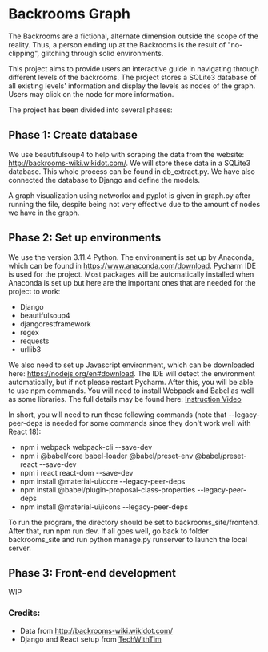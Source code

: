 # Backrooms Graph

The Backrooms are a fictional, alternate dimension outside the scope of the reality.
Thus, a person ending up at the Backrooms is the result of "no-clipping", glitching through solid environments.

This project aims to provide users an interactive guide in navigating through different levels of the backrooms.
The project stores a SQLite3 database of all existing levels' information and display the levels as nodes of the
graph. Users may click on the node for more information.

The project has been divided into several phases:

## Phase 1: Create database

We use beautifulsoup4 to help with scraping the data from the website: http://backrooms-wiki.wikidot.com/. We will store
these data in a SQLite3 database. This whole process can be found in db_extract.py. We have also connected the database
to Django and define the models.

A graph visualization using networkx and pyplot is given in graph.py after running the file, despite being not very effective due to
the amount of nodes we have in the graph.

## Phase 2: Set up environments

We use the version 3.11.4 Python. The environment is set up by Anaconda, which can be found in https://www.anaconda.com/download.
Pycharm IDE is used for the project. Most packages will be automatically installed when Anaconda is set up but here are
the important ones that are needed for the project to work:
* Django
* beautifulsoup4 
* djangorestframework
* regex
* requests
* urllib3

We also need to set up Javascript environment, which can be downloaded here: https://nodejs.org/en#download. The IDE
will detect the environment automatically, but if not please restart Pycharm. After this, you will be able to use npm
commands. You will need to install Webpack and Babel as well as some libraries. The full details may be found here:
[Instruction Video](https://www.youtube.com/watch?v=6c2NqDyxppU&list=PLzMcBGfZo4-kCLWnGmK0jUBmGLaJxvi4j&index=3&t=2s)

In short, you will need to run these following commands (note that --legacy-peer-deps is needed for some commands since
they don't work well with React 18):
* npm i webpack webpack-cli --save-dev
* npm i @babel/core babel-loader @babel/preset-env @babel/preset-react --save-dev
* npm i react react-dom --save-dev 
* npm install @material-ui/core --legacy-peer-deps
* npm install @babel/plugin-proposal-class-properties --legacy-peer-deps
* npm install @material-ui/icons --legacy-peer-deps

To run the program, the directory should be set to backrooms_site/frontend. After that, run npm run dev. If all goes well,
go back to folder backrooms_site and run python manage.py runserver to launch the local server.

## Phase 3: Front-end development

WIP

### Credits:
* Data from http://backrooms-wiki.wikidot.com/
* Django and React setup from [TechWithTim](https://www.youtube.com/@TechWithTim)
